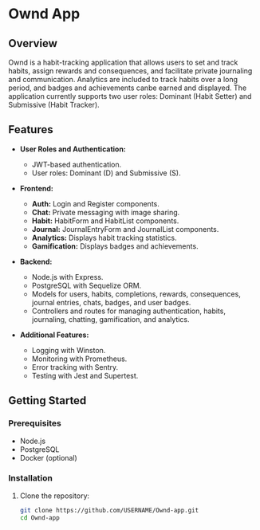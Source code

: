 # Ownd App

## Overview

Ownd is a habit-tracking application that allows users to set and track habits, assign rewards and consequences, and facilitate private journaling and communication. Analytics are included to track habits over a long period, and badges and achievements canbe earned and displayed. The application currently supports two user roles: Dominant (Habit Setter) and Submissive (Habit Tracker).

## Features

- **User Roles and Authentication:**
  - JWT-based authentication.
  - User roles: Dominant (D) and Submissive (S).

- **Frontend:**
  - **Auth:** Login and Register components.
  - **Chat:** Private messaging with image sharing.
  - **Habit:** HabitForm and HabitList components.
  - **Journal:** JournalEntryForm and JournalList components.
  - **Analytics:** Displays habit tracking statistics.
  - **Gamification:** Displays badges and achievements.

- **Backend:**
  - Node.js with Express.
  - PostgreSQL with Sequelize ORM.
  - Models for users, habits, completions, rewards, consequences, journal entries, chats, badges, and user badges.
  - Controllers and routes for managing authentication, habits, journaling, chatting, gamification, and analytics.

- **Additional Features:**
  - Logging with Winston.
  - Monitoring with Prometheus.
  - Error tracking with Sentry.
  - Testing with Jest and Supertest.

## Getting Started

### Prerequisites

- Node.js
- PostgreSQL
- Docker (optional)

### Installation

1. Clone the repository:
   ```bash
   git clone https://github.com/USERNAME/Ownd-app.git
   cd Ownd-app
